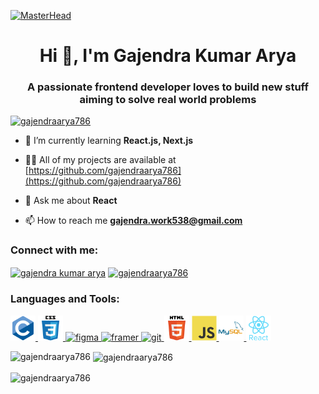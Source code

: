 [![MasterHead](https://github.com/gajendraarya786/gajendraarya786/blob/main/banner.png)](https://github.com/gajendraarya786)
<h1 align="center">Hi 👋, I'm Gajendra Kumar Arya</h1>
<h3 align="center">A passionate frontend developer loves to build new stuff aiming to solve real world problems</h3>

<p align="left"> <a href="https://github.com/ryo-ma/github-profile-trophy"><img src="https://github-profile-trophy.vercel.app/?username=gajendraarya786" alt="gajendraarya786" /></a> </p>

- 🌱 I’m currently learning **React.js, Next.js**

- 👨‍💻 All of my projects are available at [https://github.com/gajendraarya786](https://github.com/gajendraarya786)

- 💬 Ask me about **React**

- 📫 How to reach me **gajendra.work538@gmail.com**

<h3 align="left">Connect with me:</h3>
<p align="left">
<a href="https://linkedin.com/in/gajendra kumar arya" target="blank"><img align="center" src="https://raw.githubusercontent.com/rahuldkjain/github-profile-readme-generator/master/src/images/icons/Social/linked-in-alt.svg" alt="gajendra kumar arya" height="30" width="40" /></a>
<a href="https://instagram.com/gajendraarya786" target="blank"><img align="center" src="https://raw.githubusercontent.com/rahuldkjain/github-profile-readme-generator/master/src/images/icons/Social/instagram.svg" alt="gajendraarya786" height="30" width="40" /></a>
</p>

<h3 align="left">Languages and Tools:</h3>
<p align="left"> <a href="https://www.cprogramming.com/" target="_blank" rel="noreferrer"> <img src="https://raw.githubusercontent.com/devicons/devicon/master/icons/c/c-original.svg" alt="c" width="40" height="40"/> </a> <a href="https://www.w3schools.com/css/" target="_blank" rel="noreferrer"> <img src="https://raw.githubusercontent.com/devicons/devicon/master/icons/css3/css3-original-wordmark.svg" alt="css3" width="40" height="40"/> </a> <a href="https://www.figma.com/" target="_blank" rel="noreferrer"> <img src="https://www.vectorlogo.zone/logos/figma/figma-icon.svg" alt="figma" width="40" height="40"/> </a> <a href="https://www.framer.com/" target="_blank" rel="noreferrer"> <img src="https://www.vectorlogo.zone/logos/framer/framer-icon.svg" alt="framer" width="40" height="40"/> </a> <a href="https://git-scm.com/" target="_blank" rel="noreferrer"> <img src="https://www.vectorlogo.zone/logos/git-scm/git-scm-icon.svg" alt="git" width="40" height="40"/> </a> <a href="https://www.w3.org/html/" target="_blank" rel="noreferrer"> <img src="https://raw.githubusercontent.com/devicons/devicon/master/icons/html5/html5-original-wordmark.svg" alt="html5" width="40" height="40"/> </a> <a href="https://developer.mozilla.org/en-US/docs/Web/JavaScript" target="_blank" rel="noreferrer"> <img src="https://raw.githubusercontent.com/devicons/devicon/master/icons/javascript/javascript-original.svg" alt="javascript" width="40" height="40"/> </a> <a href="https://www.mysql.com/" target="_blank" rel="noreferrer"> <img src="https://raw.githubusercontent.com/devicons/devicon/master/icons/mysql/mysql-original-wordmark.svg" alt="mysql" width="40" height="40"/> </a> <a href="https://reactjs.org/" target="_blank" rel="noreferrer"> <img src="https://raw.githubusercontent.com/devicons/devicon/master/icons/react/react-original-wordmark.svg" alt="react" width="40" height="40"/> </a> </p>

<p><img align="left" src="https://github-readme-stats.vercel.app/api/top-langs?username=gajendraarya786&show_icons=true&locale=en&layout=compact" alt="gajendraarya786" /></p>

<p>&nbsp;<img align="center" src="https://github-readme-stats.vercel.app/api?username=gajendraarya786&show_icons=true&locale=en" alt="gajendraarya786" /></p>

<p><img align="center" src="https://github-readme-streak-stats.herokuapp.com/?user=gajendraarya786&" alt="gajendraarya786" /></p>

